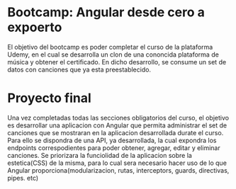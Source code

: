# Bootcamp: Angular desde cero a expoerto
  El objetivo del bootcamp es poder completar el curso de la plataforma Udemy, en el cual se desarrolla un clon de una cononcida plataforma de música y obtener el certificado.
  En dicho desarrollo, se consume un set de datos con canciones que ya esta preestablecido.

# Proyecto final
  Una vez completadas todas las secciones obligatorios del curso, el objetivo es desarrollar una aplicacion con Angular que permita administrar el set de canciones que se mostraran en la aplicacion desarrollada durate el curso.
  Para ello se dispondra de una API, ya desarrollada, la cual expondra los endpoints correspodientes para poder obtener, agregar, editar y eliminar canciones.
  Se priorizara la funciolidad de la aplicacion sobre la estetica(CSS) de la misma, para lo cual sera necesario hacer uso de lo que Angular proporciona(modularizacion, rutas, interceptors, guards, directivas, pipes. etc)
